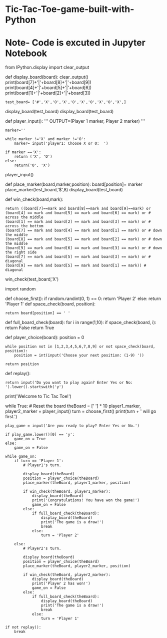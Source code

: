 # Tic-Tac-Toe-game-built-with-Python
# Note- Code is excuted in Jupyter Notebook
from IPython.display import clear_output

def display_board(board):
    clear_output()
    print(board[7]+'|'+board[8]+'|'+board[9])
    print(board[4]+'|'+board[5]+'|'+board[6])
    print(board[1]+'|'+board[2]+'|'+board[3])

    test_board= ['#','X','O','X','O','X','O','X','O','X',]
display_board(test_board)
display_board(test_board)

def player_input():
    '''
    OUTPUT=(Player 1 marker, Player 2 marker)
    '''
    
    marker=''
    
    while marker !='X' and marker !='O':
        marker= input('player1: Choose X or O:  ')

    if marker =='X':
        return ('X', 'O')
    else:
        return('O', 'X')

player_input()

def place_marker(board,marker,position):
    board[position]= marker
place_marker(test_board,'$',8)
display_board(test_board)

def win_check(board,mark):

    return ((board[7]==mark and board[8]==mark and board[9]==mark) or
    (board[4] == mark and board[5] == mark and board[6] == mark) or # across the middle
    (board[1] == mark and board[2] == mark and board[3] == mark) or # across the bottom
    (board[7] == mark and board[4] == mark and board[1] == mark) or # down the middle
    (board[8] == mark and board[5] == mark and board[2] == mark) or # down the middle
    (board[9] == mark and board[6] == mark and board[3] == mark) or # down the right side
    (board[7] == mark and board[5] == mark and board[3] == mark) or # diagonal
    (board[9] == mark and board[5] == mark and board[1] == mark)) # diagonal

win_check(test_board,'X')

import random

def choose_first():
    if random.randint(0, 1) == 0:
        return 'Player 2'
    else:
        return 'Player 1'
def space_check(board, position):
    
    return board[position] == ' '

def full_board_check(board):
    for i in range(1,10):
        if space_check(board, i):
            return False
    return True

def player_choice(board):
    position = 0
    
    while position not in [1,2,3,4,5,6,7,8,9] or not space_check(board, position):
        position = int(input('Choose your next position: (1-9) '))
        
    return position

def replay():
    
    return input('Do you want to play again? Enter Yes or No: ').lower().startswith('y')


print('Welcome to Tic Tac Toe!')

while True:
    # Reset the board
    theBoard = [' '] * 10
    player1_marker, player2_marker = player_input()
    turn = choose_first()
    print(turn + ' will go first.')
    
    play_game = input('Are you ready to play? Enter Yes or No.')
    
    if play_game.lower()[0] == 'y':
        game_on = True
    else:
        game_on = False

    while game_on:
        if turn == 'Player 1':
            # Player1's turn.
            
            display_board(theBoard)
            position = player_choice(theBoard)
            place_marker(theBoard, player1_marker, position)

            if win_check(theBoard, player1_marker):
                display_board(theBoard)
                print('Congratulations! You have won the game!')
                game_on = False
            else:
                if full_board_check(theBoard):
                    display_board(theBoard)
                    print('The game is a draw!')
                    break
                else:
                    turn = 'Player 2'

        else:
            # Player2's turn.
            
            display_board(theBoard)
            position = player_choice(theBoard)
            place_marker(theBoard, player2_marker, position)

            if win_check(theBoard, player2_marker):
                display_board(theBoard)
                print('Player 2 has won!')
                game_on = False
            else:
                if full_board_check(theBoard):
                    display_board(theBoard)
                    print('The game is a draw!')
                    break
                else:
                    turn = 'Player 1'

    if not replay():
        break
        
        
